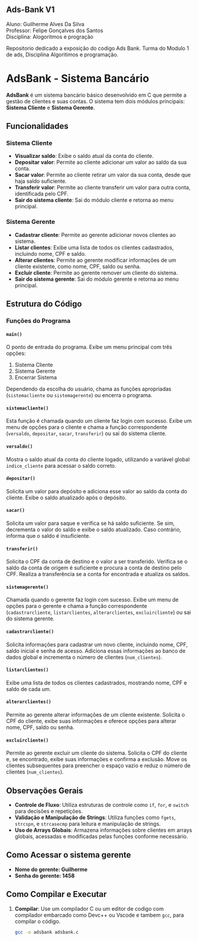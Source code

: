 ## Ads-Bank V1

Aluno: Guilherme Alves Da Silva  
Professor: Felipe Gonçalves dos Santos  
Disciplina: Alogoritmos e progração

Repositorio dedicado a exposição do codigo Ads Bank. Turma do Modulo 1 de ads, Disciplina Algoritimos e programação.

# AdsBank - Sistema Bancário

**AdsBank** é um sistema bancário básico desenvolvido em C que permite a gestão de clientes e suas contas. O sistema tem dois módulos principais: **Sistema Cliente** e **Sistema Gerente**.

## Funcionalidades

### Sistema Cliente
- **Visualizar saldo**: Exibe o saldo atual da conta do cliente.
- **Depositar valor**: Permite ao cliente adicionar um valor ao saldo da sua conta.
- **Sacar valor**: Permite ao cliente retirar um valor da sua conta, desde que haja saldo suficiente.
- **Transferir valor**: Permite ao cliente transferir um valor para outra conta, identificada pelo CPF.
- **Sair do sistema cliente**: Sai do módulo cliente e retorna ao menu principal.

### Sistema Gerente
- **Cadastrar cliente**: Permite ao gerente adicionar novos clientes ao sistema.
- **Listar clientes**: Exibe uma lista de todos os clientes cadastrados, incluindo nome, CPF e saldo.
- **Alterar clientes**: Permite ao gerente modificar informações de um cliente existente, como nome, CPF, saldo ou senha.
- **Excluir cliente**: Permite ao gerente remover um cliente do sistema.
- **Sair do sistema gerente**: Sai do módulo gerente e retorna ao menu principal.

## Estrutura do Código

### Funções do Programa

#### `main()`
O ponto de entrada do programa. Exibe um menu principal com três opções:
1. Sistema Cliente
2. Sistema Gerente
3. Encerrar Sistema

Dependendo da escolha do usuário, chama as funções apropriadas (`sistemacliente` ou `sistemagerente`) ou encerra o programa.

#### `sistemacliente()`
Esta função é chamada quando um cliente faz login com sucesso. Exibe um menu de opções para o cliente e chama a função correspondente (`versaldo`, `depositar`, `sacar`, `transferir`) ou sai do sistema cliente.

#### `versaldo()`
Mostra o saldo atual da conta do cliente logado, utilizando a variável global `indice_cliente` para acessar o saldo correto.

#### `depositar()`
Solicita um valor para depósito e adiciona esse valor ao saldo da conta do cliente. Exibe o saldo atualizado após o depósito.

#### `sacar()`
Solicita um valor para saque e verifica se há saldo suficiente. Se sim, decrementa o valor do saldo e exibe o saldo atualizado. Caso contrário, informa que o saldo é insuficiente.

#### `transferir()`
Solicita o CPF da conta de destino e o valor a ser transferido. Verifica se o saldo da conta de origem é suficiente e procura a conta de destino pelo CPF. Realiza a transferência se a conta for encontrada e atualiza os saldos.

#### `sistemagerente()`
Chamada quando o gerente faz login com sucesso. Exibe um menu de opções para o gerente e chama a função correspondente (`cadastrarcliente`, `listarclientes`, `alterarclientes`, `excluircliente`) ou sai do sistema gerente.

#### `cadastrarcliente()`
Solicita informações para cadastrar um novo cliente, incluindo nome, CPF, saldo inicial e senha de acesso. Adiciona essas informações ao banco de dados global e incrementa o número de clientes (`num_clientes`).

#### `listarclientes()`
Exibe uma lista de todos os clientes cadastrados, mostrando nome, CPF e saldo de cada um.

#### `alterarclientes()`
Permite ao gerente alterar informações de um cliente existente. Solicita o CPF do cliente, exibe suas informações e oferece opções para alterar nome, CPF, saldo ou senha.

#### `excluircliente()`
Permite ao gerente excluir um cliente do sistema. Solicita o CPF do cliente e, se encontrado, exibe suas informações e confirma a exclusão. Move os clientes subsequentes para preencher o espaço vazio e reduz o número de clientes (`num_clientes`).

## Observações Gerais

- **Controle de Fluxo**: Utiliza estruturas de controle como `if`, `for`, e `switch` para decisões e repetições.
- **Validação e Manipulação de Strings**: Utiliza funções como `fgets`, `strcspn`, e `strcasecmp` para leitura e manipulação de strings.
- **Uso de Arrays Globais**: Armazena informações sobre clientes em arrays globais, acessadas e modificadas pelas funções conforme necessário.

## Como Acessar o sistema gerente

- **Nome do gerente: Guilherme**
- **Senha do gerente: 1458**

## Como Compilar e Executar

1. **Compilar**: Use um compilador C ou um editor de codigo com compilador embarcado como Devc++ ou Vscode e tambem `gcc`, para compilar o código.
   ```sh
   gcc -o adsbank adsbank.c

